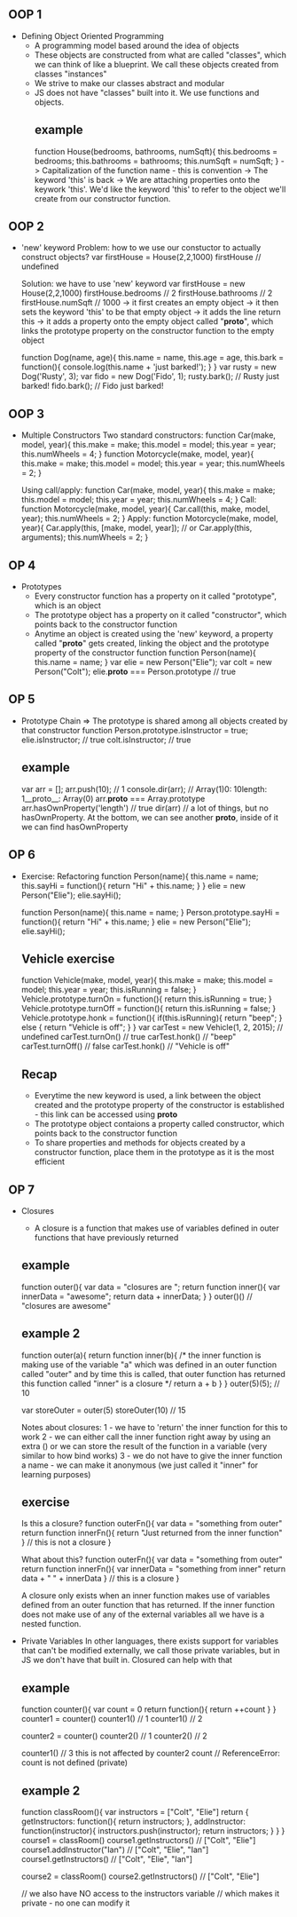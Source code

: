 ## OOP 1 ##
- Defining Object Oriented Programming
    - A programming model based around the idea of objects
    - These objects are constructed from what are called "classes", which we can think of like a blueprint. We call these objects created from classes "instances"
    - We strive to make our classes abstract and modular
    - JS does not have "classes" built into it. We use functions and objects.
        ## example ##
        function House(bedrooms, bathrooms, numSqft){
            this.bedrooms = bedrooms;
            this.bathrooms = bathrooms;
            this.numSqft = numSqft;
        }
        -> Capitalization of the function name - this is convention
        -> The keyword 'this' is back
        -> We are attaching properties onto the keywork 'this'. We'd like the keyword 'this' to refer to the object we'll create from our constructor function.

## OOP 2 ##
- 'new' keyword
    Problem: how to we use our constuctor to actually construct objects?
    var firstHouse = House(2,2,1000)
    firstHouse // undefined

    Solution: we have to use 'new' keyword
    var firstHouse = new House(2,2,1000)
    firstHouse.bedrooms     // 2
    firstHouse.bathrooms    // 2
    firstHouse.numSqft      // 1000
    -> it first creates an empty object
    -> it then sets the keyword 'this' to be that empty object
    -> it adds the line return this
    -> it adds a property onto the empty object called "__proto__", which links the prototype property on the constructor function to the empty object

    function Dog(name, age){
        this.name = name,
        this.age = age,
        this.bark = function(){
            console.log(this.name + 'just barked!');
        }
    }
    var rusty = new Dog('Rusty', 3);
    var fido = new Dog('Fido', 1);
    rusty.bark(); // Rusty just barked!
    fido.bark(); // Fido just barked!
    
## OOP 3 ##
- Multiple Constructors
    Two standard constructors:
    function Car(make, model, year){
        this.make = make;
        this.model = model;
        this.year = year;
        this.numWheels = 4;
    }
    function Motorcycle(make, model, year){
        this.make = make;
        this.model = model;
        this.year = year;
        this.numWheels = 2;
    }

    Using call/apply:
    function Car(make, model, year){
        this.make = make;
        this.model = model;
        this.year = year;
        this.numWheels = 4;
    }
    Call:
    function Motorcycle(make, model, year){
        Car.call(this, make, model, year);
        this.numWheels = 2;
    }
    Apply:
    function Motorcycle(make, model, year){
        Car.apply(this, [make, model, year]); // or Car.apply(this, arguments); 
        this.numWheels = 2;
    }

## OP 4 ##
- Prototypes
    - Every constructor function has a property on it called "prototype", which is an object
    - The prototype object has a property on it called "constructor", which points back to the constructor function
    - Anytime an object is created using the 'new' keyword, a property called "__proto__" gets created, linking the object and the prototype property of the constructor function
    function Person(name){
	    this.name = name;
    }
    var elie = new Person("Elie");
    var colt = new Person("Colt");
    elie.__proto__ === Person.prototype // true

## OP 5 ##
- Prototype Chain
    => The prototype is shared among all objects created by that constructor function
    Person.prototype.isInstructor = true;
    elie.isInstructor; // true
    colt.isInstructor; // true
    ## example ##
    var arr = [];
    arr.push(10); // 1
    console.dir(arr); // Array(1)0: 10length: 1__proto__: Array(0)
    arr.__proto__ === Array.prototype
    arr.hasOwnProperty('length') // true
    dir(arr) // a lot of things, but no hasOwnProperty. At the bottom, we can see another __proto__, inside of it we can find hasOwnProperty

## OP 6 ##
- Exercise: Refactoring
    function Person(name){
        this.name = name;
        this.sayHi = function(){
            return "Hi" + this.name;
        }
    }
    elie = new Person("Elie");
    elie.sayHi();

    function Person(name){
        this.name = name;
    }
    Person.prototype.sayHi = function(){
        return "Hi" + this.name;
    }
    elie = new Person("Elie");
    elie.sayHi();

    ## Vehicle exercise ##
    function Vehicle(make, model, year){
        this.make = make;
        this.model = model;
        this.year = year;
        this.isRunning = false;
    }
    Vehicle.prototype.turnOn = function(){
        return this.isRunning = true;
    }
    Vehicle.prototype.turnOff = function(){
        return this.isRunning = false;
    }
    Vehicle.prototype.honk = function(){
        if(this.isRunning){
            return "beep";
        } else {
            return "Vehicle is off";
        }
    }
    var carTest = new Vehicle(1, 2, 2015); // undefined
    carTest.turnOn() // true
    carTest.honk() // "beep"
    carTest.turnOff() // false
    carTest.honk() // "Vehicle is off"
    
    ## Recap ##
    - Everytime the new keyword is used, a link between the object created and the prototype
    property of the constructor is established - this link can be accessed using __proto__
    - The prototype object contaions a property called constructor, which points back to
    the constructor function
    - To share properties and methods for objects created by a constructor function, place
    them in the prototype as it is the most efficient

## OP 7 ##
- Closures
    - A closure is a function that makes use of variables defined in outer functions that
    have previously returned
    ## example ##
    function outer(){
        var data = "closures are ";
        return function inner(){
            var innerData = "awesome";
            return data + innerData;
        }
    }
    outer()() // "closures are awesome"

    ## example 2 ##
    function outer(a){
        return function inner(b){
            /*
            the inner function is making use of the variable "a"
            which was defined in an outer function called "outer"
            and by time this is called, that outer function has returned
            this function called "inner" is a closure
            */
            return a + b
        }
    }
    outer(5)(5); // 10

    var storeOuter = outer(5)
    storeOuter(10) // 15

    Notes about closures:
    1 - we have to 'return' the inner function for this to work
    2 - we can either call the inner function right away by using an
        extra () or we can store the result of the function in a variable
        (very similar to how bind works)
    3 - we do not have to give the inner function a name - we can
        make it anonymous (we just called it "inner" for learning
        purposes)

    ## exercise ##
    Is this a closure?
    function outerFn(){
        var data = "something from outer"
        return function innerFn(){
            return "Just returned from the inner function"
        } // this is not a closure
    }

    What about this?
    function outerFn(){
        var data = "something from outer"
        return function innerFn(){
            var innerData = "something from inner"
            return data + " " + innerData
        } // this is a closure
    }

    A closure only exists when an inner function makes use of
    variables defined from an outer function that has returned.
    If the inner function does not make use of any of the external
    variables all we have is a nested function.

- Private Variables
    In other languages, there exists support for variables that can't
    be modified externally, we call those private variables, but in JS
    we don't have that built in. Closured can help with that

    ## example ##
    function counter(){
        var count = 0
        return function(){
            return ++count
        }
    }
    counter1 = counter()
    counter1() // 1
    counter1() // 2

    counter2 = counter()
    counter2() // 1
    counter2() // 2

    counter1() // 3 this is not affected by counter2
    count // ReferenceError: count is not defined (private)

    ## example 2 ##
    function classRoom(){
        var instructors = ["Colt", "Elie"]
        return {
            getInstructors: function(){
                return instructors;
            },
            addInstructor: function(instructor){
                instructors.push(instructor);
                return instructors;
            }
        }
    }
    course1 = classRoom()
    course1.getInstructors() //  ["Colt", "Elie"]
    course1.addInstructor("Ian") // ["Colt", "Elie", "Ian"]
    course1.getInstructors() // ["Colt", "Elie", "Ian"]

    course2 = classRoom()
    course2.getInstructors() // ["Colt", "Elie"]

    // we also have NO access to the instructors variable
    // which makes it private - no one can modify it

